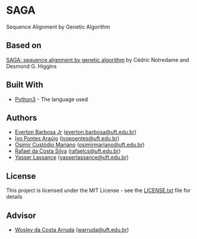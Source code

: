 # SAGA

Sequence Alignment by Genetic Algorithm

## Based on

[SAGA: sequence alignment by genetic algorithm](https://www.ncbi.nlm.nih.gov/pmc/articles/PMC145823/pdf/241515.pdf) by Cédric Notredame and Desmond G. Higgins

## Built With

* [Python3](https://docs.python.org/3/) - The language used 

## Authors

* [Everton Barbosa Jr](https://github.com/ejkun) (everton.barbosa@uft.edu.br)
* [Ivo Pontes Araújo](https://github.com/poentes) (ivopoentes@uft.edu.br)
* [Osimir Custódio Mariano](https:github.com/osimirmariano) (osimirmariano@uft.edu.br)
* [Rafael da Costa Silva](https://github.com/RafaelSilva7) (rafaelcs@uft.edu.br)
* [Yasser Lassance](https://github.com/yasserlassance) (yasserlassance@uft.edu.br)

## License

This project is licensed under the MIT License - see the [LICENSE.txt](LICENSE.txt) file for details

## Advisor

* [Wosley da Costa Arruda](http://github.com/) (warruda@uft.edu.br)